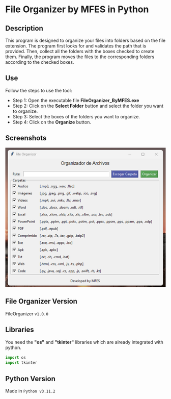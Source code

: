# File Organizer by MFES in Python
## Description
This program is designed to organize your files into folders based on the file extension.
The program first looks for and validates the path that is provided.
Then, collect all the folders with the boxes checked to create them.
Finally, the program moves the files to the corresponding folders according to the checked boxes.

## Use
Follow the steps to use the tool:
- Step 1: Open the executable file **FileOrganizer_ByMFES.exe**
- Step 2: Click on the **Select Folder** button and select the folder you want to organize.
- Step 3: Select the boxes of the folders you want to organize.
- Step 4: Click on the **Organize** button.

## Screenshots
![Screenshot-1_v1.0.0](screenshots/Screenshot-1_v1.0.0.png)

## File Organizer Version
FileOrganizer `v1.0.0`

## Libraries
You need the **"os"** and **"tkinter"** libraries which are already integrated with python.
```python
import os
import tkinter
```

## Python Version
Made in `Python v3.11.2`
